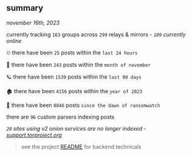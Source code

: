 
## summary
_november 16th, 2023_

currently tracking `163` groups across `299` relays & mirrors - _`109` currently online_

⏲ there have been `25` posts within the `last 24 hours`

🦈 there have been `243` posts within the `month of november`

🪐 there have been `1539` posts within the `last 90 days`

🏚 there have been `4156` posts within the `year of 2023`

🦕 there have been `8846` posts `since the dawn of ransomwatch`

there are `96` custom parsers indexing posts

_`20` sites using v2 onion services are no longer indexed - [support.torproject.org](https://support.torproject.org/onionservices/v2-deprecation/)_

> see the project [README](https://github.com/joshhighet/ransomwatch#ransomwatch--) for backend technicals
